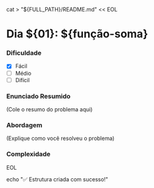 cat > "${FULL_PATH}/README.md" << EOL
# Dia ${01}: ${função-soma}



### Dificuldade
- [x] Fácil
- [ ] Médio
- [ ] Difícil

### Enunciado Resumido
(Cole o resumo do problema aqui)

### Abordagem
(Explique como você resolveu o problema)

### Complexidade

EOL

echo "✅ Estrutura criada com sucesso!"